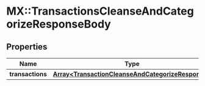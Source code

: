 # MX::TransactionsCleanseAndCategorizeResponseBody

## Properties
Name | Type | Description | Notes
------------ | ------------- | ------------- | -------------
**transactions** | [**Array&lt;TransactionCleanseAndCategorizeResponse&gt;**](TransactionCleanseAndCategorizeResponse.md) |  | [optional] 


